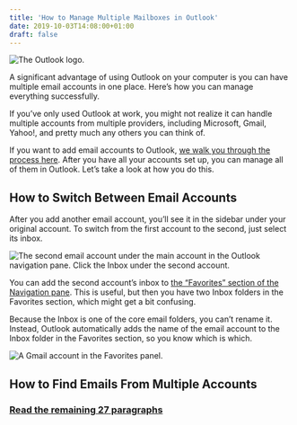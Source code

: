 ```yaml
---
title: 'How to Manage Multiple Mailboxes in Outlook'
date: 2019-10-03T14:08:00+01:00
draft: false
---
```


![The Outlook logo.](https://www.howtogeek.com/wp-content/uploads/2019/07/stock-lede-microsoft-office-outlook-1.png)

A significant advantage of using Outlook on your computer is you can have multiple email accounts in one place. Here’s how you can manage everything successfully.

If you’ve only used Outlook at work, you might not realize it can handle multiple accounts from multiple providers, including Microsoft, Gmail, Yahoo!, and pretty much any others you can think of.

If you want to add email accounts to Outlook, [we walk you through the process here](https://www.howtogeek.com/435947/how-to-set-up-a-pop3-or-imap-account-in-microsoft-outlook/). After you have all your accounts set up, you can manage all of them in Outlook. Let’s take a look at how you do this.

How to Switch Between Email Accounts
------------------------------------

After you add another email account, you’ll see it in the sidebar under your original account. To switch from the first account to the second, just select its inbox.

![The second email account under the main account in the Outlook navigation pane. Click the Inbox under the second account.](https://www.howtogeek.com/wp-content/uploads/2019/09/1-Mailboxes.png)

You can add the second account’s inbox to [the “Favorites” section of the Navigation pane](https://www.howtogeek.com/393870/how-to-customise-the-navigation-pane-in-outlook/). This is useful, but then you have two Inbox folders in the Favorites section, which might get a bit confusing.

Because the Inbox is one of the core email folders, you can’t rename it. Instead, Outlook automatically adds the name of the email account to the Inbox folder in the Favorites section, so you know which is which.

![A Gmail account in the Favorites panel.](https://www.howtogeek.com/wp-content/uploads/2019/09/2-Favourites.png)

How to Find Emails From Multiple Accounts
-----------------------------------------

### [Read the remaining 27 paragraphs](https://www.howtogeek.com/441374/how-to-manage-multiple-mailboxes-in-outlook/)
